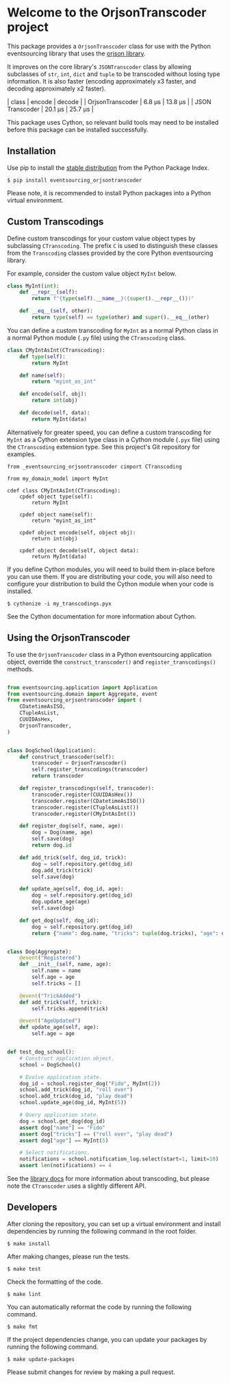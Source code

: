 # Welcome to the OrjsonTranscoder project

This package provides a `OrjsonTranscoder` class for use with
the Python eventsourcing library that uses the [orjson
library](https://pypi.org/project/orjson).

It improves on the core library's `JSONTranscoder` class by allowing
subclasses of `str`, `int`, `dict` and `tuple` to be transcoded
without losing type information. It is also faster (encoding
approximately x3 faster, and decoding approximately x2 faster).

| class            | encode  | decode   |
| OrjsonTranscoder | 6.8 μs  | 13.8 μs  |
| JSON Transcoder  | 20.1 μs |  25.7 μs |


This package uses Cython, so relevant build tools may need to be
installed before this package can be installed successfully.

## Installation

Use pip to install the [stable distribution](https://pypi.org/project/eventsourcing-orjsontranscoder/)
from the Python Package Index.

    $ pip install eventsourcing_orjsontranscoder

Please note, it is recommended to install Python packages into a Python virtual environment.

## Custom Transcodings

Define custom transcodings for your custom value object types by subclassing
``CTranscoding``. The prefix ``C`` is used to distinguish these classes from the
``Transcoding`` classes provided by the core Python eventsourcing library.

For example, consider the custom value object ``MyInt`` below.

```python
class MyInt(int):
    def __repr__(self):
        return f"{type(self).__name__}({super().__repr__()})"

    def __eq__(self, other):
        return type(self) == type(other) and super().__eq__(other)
```

You can define a custom transcoding for ``MyInt`` as a normal Python class in a
normal Python module (``.py`` file) using the ``CTranscoding`` class.

```python
class CMyIntAsInt(CTranscoding):
    def type(self):
        return MyInt

    def name(self):
        return "myint_as_int"

    def encode(self, obj):
        return int(obj)

    def decode(self, data):
        return MyInt(data)
```

Alternatively for greater speed, you can define a custom transcoding for ``MyInt``
as a Cython extension type class in a Cython module (``.pyx`` file) using the
``CTranscoding`` extension type. See this project's Git repository for examples.

```cython
from _eventsourcing_orjsontranscoder cimport CTranscoding

from my_domain_model import MyInt

cdef class CMyIntAsInt(CTranscoding):
    cpdef object type(self):
        return MyInt

    cpdef object name(self):
        return "myint_as_int"

    cpdef object encode(self, object obj):
        return int(obj)

    cpdef object decode(self, object data):
        return MyInt(data)
```

If you define Cython modules, you will need to build them in-place before you
can use them. If you are distributing your code, you will also need to configure
your distribution to build the Cython module when your code is installed.

```commandline
$ cythonize -i my_transcodings.pyx
```

See the Cython documentation for more information about Cython.


## Using the OrjsonTranscoder

To use the ``OrjsonTranscoder`` class in a Python eventsourcing application
object, override  the `construct_transcoder()` and `register_transcodings()`
methods.

```python

from eventsourcing.application import Application
from eventsourcing.domain import Aggregate, event
from eventsourcing_orjsontranscoder import (
    CDatetimeAsISO,
    CTupleAsList,
    CUUIDAsHex,
    OrjsonTranscoder,
)


class DogSchool(Application):
    def construct_transcoder(self):
        transcoder = OrjsonTranscoder()
        self.register_transcodings(transcoder)
        return transcoder

    def register_transcodings(self, transcoder):
        transcoder.register(CUUIDAsHex())
        transcoder.register(CDatetimeAsISO())
        transcoder.register(CTupleAsList())
        transcoder.register(CMyIntAsInt())

    def register_dog(self, name, age):
        dog = Dog(name, age)
        self.save(dog)
        return dog.id

    def add_trick(self, dog_id, trick):
        dog = self.repository.get(dog_id)
        dog.add_trick(trick)
        self.save(dog)

    def update_age(self, dog_id, age):
        dog = self.repository.get(dog_id)
        dog.update_age(age)
        self.save(dog)

    def get_dog(self, dog_id):
        dog = self.repository.get(dog_id)
        return {"name": dog.name, "tricks": tuple(dog.tricks), "age": dog.age}


class Dog(Aggregate):
    @event("Registered")
    def __init__(self, name, age):
        self.name = name
        self.age = age
        self.tricks = []

    @event("TrickAdded")
    def add_trick(self, trick):
        self.tricks.append(trick)

    @event("AgeUpdated")
    def update_age(self, age):
        self.age = age


def test_dog_school():
    # Construct application object.
    school = DogSchool()

    # Evolve application state.
    dog_id = school.register_dog("Fido", MyInt(2))
    school.add_trick(dog_id, "roll over")
    school.add_trick(dog_id, "play dead")
    school.update_age(dog_id, MyInt(5))

    # Query application state.
    dog = school.get_dog(dog_id)
    assert dog["name"] == "Fido"
    assert dog["tricks"] == ("roll over", "play dead")
    assert dog["age"] == MyInt(5)

    # Select notifications.
    notifications = school.notification_log.select(start=1, limit=10)
    assert len(notifications) == 4
```

See the [library docs](https://eventsourcing.readthedocs.io/en/stable/topics/persistence.html#transcodings)
for more information about transcoding, but please note the `CTranscoder` uses a slightly
different API.


## Developers

After cloning the repository, you can set up a virtual environment and
install dependencies by running the following command in the root
folder.

    $ make install

After making changes, please run the tests.

    $ make test

Check the formatting of the code.

    $ make lint

You can automatically reformat the code by running the following command.

    $ make fmt

If the project dependencies change, you can update your packages by running
the following command.

    $ make update-packages

Please submit changes for review by making a pull request.
